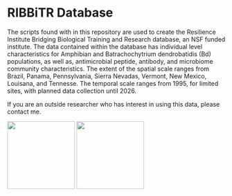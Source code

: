 # RIBBiTR Database
The scripts found with in this repository are used to create the Resilience Institute Bridging Biological Training and Research database, an NSF funded institute. The data contained within the database has individual level characteristics for Amphibian and Batrachochytrium dendrobatidis (Bd) populations, as well as, antimicrobial peptide, antibody, and microbiome community characteristics. The extent of the spatial scale ranges from Brazil, Panama, Pennsylvania, Sierra Nevadas, Vermont, New Mexico, Louisana, and Tennesse. The temporal scale ranges from 1995, for limited sites, with planned data collection until 2026. 

If you are an outside researcher who has interest in using this data, please contact me. 

<img src="https://user-images.githubusercontent.com/88209553/192006723-fb1e6d6b-57d3-4fee-97ea-e7a90a7de3ae.png" width="156"> <img src="https://user-images.githubusercontent.com/88209553/192006853-fff68790-e932-465d-84a7-63bfc2d17426.png" width="156">

